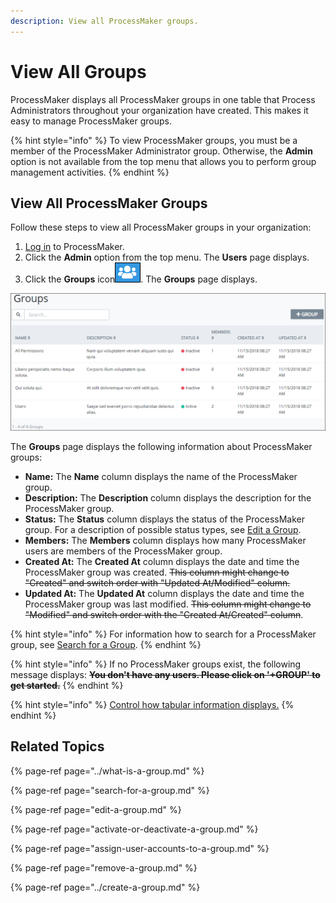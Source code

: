 ```yaml
---
description: View all ProcessMaker groups.
---
```


# View All Groups

ProcessMaker displays all ProcessMaker groups in one table that Process Administrators throughout your organization have created. This makes it easy to manage ProcessMaker groups.

{% hint style="info" %}
To view ProcessMaker groups, you must be a member of the ProcessMaker Administrator group. Otherwise, the **Admin** option is not available from the top menu that allows you to perform group management activities.
{% endhint %}

## View All ProcessMaker Groups <a id="view-all-scripts"></a>

Follow these steps to view all ProcessMaker groups in your organization:

1. [Log in](../../../using-processmaker/log-in.md#log-in) to ProcessMaker.
2. Click the **Admin** option from the top menu. The **Users** page displays.
3. Click the **Groups** icon![](../../../.gitbook/assets/groups-icon-admin.png). The **Groups** page displays.

![Groups page](../../../.gitbook/assets/groups-page-admin.png)

The **Groups** page displays the following information about ProcessMaker groups:

* **Name:** The **Name** column displays the name of the ProcessMaker group.
* **Description:** The **Description** column displays the description for the ProcessMaker group.
* **Status:** The **Status** column displays the status of the ProcessMaker group. For a description of possible status types, see [Edit a Group](edit-a-group.md).
* **Members:** The **Members** column displays how many ProcessMaker users are members of the ProcessMaker group.
* **Created At:** The **Created At** column displays the date and time the ProcessMaker group was created. ~~This column might change to "Created" and switch order with "Updated At/Modified" column.~~
* **Updated At:** The **Updated At** column displays the date and time the ProcessMaker group was last modified. ~~This column might change to "Modified" and switch order with the "Created At/Created" column~~.

{% hint style="info" %}
For information how to search for a ProcessMaker group, see [Search for a Group](search-for-a-group.md).
{% endhint %}

{% hint style="info" %}
If no ProcessMaker groups exist, the following message displays: ~~**You don't have any users. Please click on '+GROUP' to get started.**~~
{% endhint %}

{% hint style="info" %}
[Control how tabular information displays.](../../../using-processmaker/control-how-requests-display-in-a-tab.md)
{% endhint %}

## Related Topics

{% page-ref page="../what-is-a-group.md" %}

{% page-ref page="search-for-a-group.md" %}

{% page-ref page="edit-a-group.md" %}

{% page-ref page="activate-or-deactivate-a-group.md" %}

{% page-ref page="assign-user-accounts-to-a-group.md" %}

{% page-ref page="remove-a-group.md" %}

{% page-ref page="../create-a-group.md" %}

